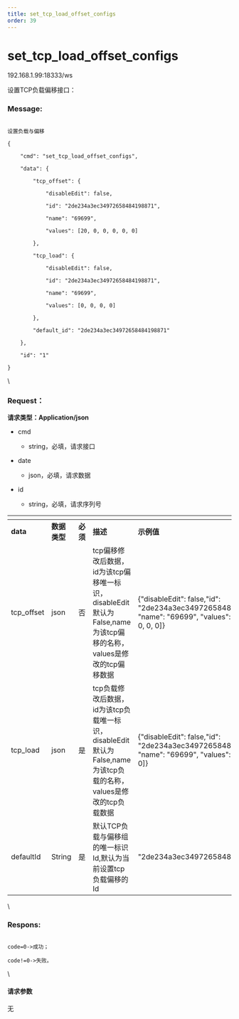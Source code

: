 ```yaml
---
title: set_tcp_load_offset_configs
order: 39
---
```

# set\_tcp\_load\_offset\_configs



192.168.1.99:18333/ws



设置TCP负载偏移接口：



### Message:  



```

设置负载与偏移

{

    "cmd": "set_tcp_load_offset_configs",

    "data": {

        "tcp_offset": {

            "disableEdit": false, 

            "id": "2de234a3ec34972658484198871", 

            "name": "69699", 

            "values": [20, 0, 0, 0, 0, 0]

        },

        "tcp_load": {

            "disableEdit": false, 

            "id": "2de234a3ec34972658484198871", 

            "name": "69699", 

            "values": [0, 0, 0, 0]

        },

        "default_id": "2de234a3ec34972658484198871"

    },

    "id": "1"

}

```



\





### Request：    



**请求类型：Application/json**



* cmd

  * string，必填，请求接口

* date

  * json，必填，请求数据

* id

  * string，必填，请求序列号



<table data-header-hidden><thead><tr><th width="123"></th><th width="99"></th><th width="67"></th><th></th><th></th></tr></thead><tbody><tr><td><strong>data</strong></td><td><strong>数据类型</strong></td><td><strong>必须</strong></td><td><strong>描述</strong></td><td><strong>示例值</strong></td></tr><tr><td>tcp_offset</td><td>json</td><td>否</td><td>tcp偏移修改后数据，id为该tcp偏移唯一标识，disableEdit默认为False,name为该tcp偏移的名称，values是修改的tcp偏移数据</td><td>{"disableEdit": false,"id": "2de234a3ec34972658484198871", "name": "69699", "values": [20, 0, 0, 0, 0, 0]}</td></tr><tr><td>tcp_load</td><td>json</td><td>是</td><td>tcp负载修改后数据，id为该tcp负载唯一标识，disableEdit默认为False,name为该tcp负载的名称，values是修改的tcp负载数据</td><td>{"disableEdit": false,"id": "2de234a3ec34972658484198871", "name": "69699", "values": [0, 0, 0, 0]}</td></tr><tr><td>defaultId</td><td>String</td><td>是</td><td>默认TCP负载与偏移组的唯一标识Id,默认为当前设置tcp负载偏移的Id</td><td>"2de234a3ec34972658484198871"</td></tr></tbody></table>



\





### Respons:     



```

code=0->成功；

code!=0->失败。

```



\





#### 请求参数



无
